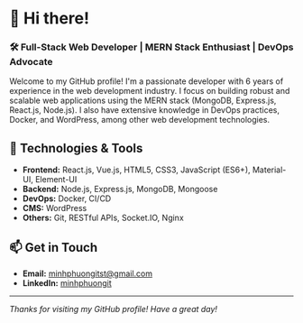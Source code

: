 # 👋 Hi there!

### 🛠️ Full-Stack Web Developer | MERN Stack Enthusiast | DevOps Advocate

Welcome to my GitHub profile! I'm a passionate developer with 6 years of experience in the web development industry. I focus on building robust and scalable web applications using the MERN stack (MongoDB, Express.js, React.js, Node.js). I also have extensive knowledge in DevOps practices, Docker, and WordPress, among other web development technologies.

## 🔧 Technologies & Tools
- **Frontend:** React.js, Vue.js, HTML5, CSS3, JavaScript (ES6+), Material-UI, Element-UI
- **Backend:** Node.js, Express.js, MongoDB, Mongoose
- **DevOps:** Docker, CI/CD
- **CMS:** WordPress
- **Others:** Git, RESTful APIs, Socket.IO, Nginx

## 📫 Get in Touch
- **Email:** minhphuongitst@gmail.com
- **LinkedIn:** [minhphuongit](https://www.linkedin.com/in/minhphuongit/)

---

*Thanks for visiting my GitHub profile! Have a great day!*

